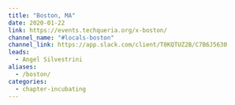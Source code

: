 ```yaml
---
title: "Boston, MA"
date: 2020-01-22
link: https://events.techqueria.org/x-boston/
channel_name: "#locals-boston"
channel_link: https://app.slack.com/client/T0KQTUZ2B/C7B6J5630
leads:
  - Angel Silvestrini
aliases:
  - /boston/
categories:
  - chapter-incubating
---
```


